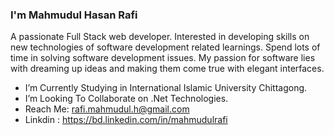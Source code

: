 ### I'm Mahmudul Hasan Rafi

A passionate Full Stack web developer. Interested in developing skills on new technologies of software development related learnings. Spend lots of time in solving software development issues. My passion for software lies with dreaming up ideas and making them come true with elegant interfaces.

- I’m Currently Studying in International Islamic University Chittagong.
- I’m Looking To Collaborate on .Net Technologies.
- Reach Me: rafi.mahmudul.h@gmail.com
- Linkdin :  https://bd.linkedin.com/in/mahmudulrafi
